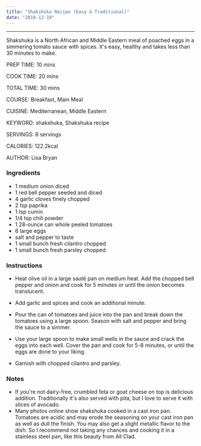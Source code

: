 ```yaml
---
title: "Shakshuka Recipe (Easy & Traditional)"
date: "2018-12-19"
---
```

-------------------------------------

Shakshuka is a North African and Middle Eastern meal of poached eggs in a simmering tomato sauce with spices. It's easy, healthy and takes less than 30 minutes to make.

PREP TIME: 10 mins

COOK TIME: 20 mins

TOTAL TIME: 30 mins

COURSE: Breakfast, Main Meal

CUISINE: Mediterranean, Middle Eastern

KEYWORD: shakshuka, Shakshuka recipe

SERVINGS: 6 servings

CALORIES: 122.2kcal

AUTHOR: Lisa Bryan

### Ingredients

-   1 medium onion diced
-   1 red bell pepper seeded and diced
-   4 garlic cloves finely chopped
-   2 tsp paprika
-   1 tsp cumin
-   1/4 tsp chili powder
-   1 28-ounce can whole peeled tomatoes
-   6 large eggs
-   salt and pepper to taste
-   1 small bunch fresh cilantro chopped
-   1 small bunch fresh parsley chopped

### Instructions

-   Heat olive oil in a large sauté pan on medium heat. Add the chopped bell pepper and onion and cook for 5 minutes or until the onion becomes translucent.

-   Add garlic and spices and cook an additional minute.

-   Pour the can of tomatoes and juice into the pan and break down the tomatoes using a large spoon. Season with salt and pepper and bring the sauce to a simmer.

-   Use your large spoon to make small wells in the sauce and crack the eggs into each well. Cover the pan and cook for 5-8 minutes, or until the eggs are done to your liking.

-   Garnish with chopped cilantro and parsley.

### Notes

-   If you're not dairy-free, crumbled feta or goat cheese on top is delicious addition. Traditionally it's also served with pita, but I love to serve it with slices of avocado.
-   Many photos online show shakshuka cooked in a cast iron pan. Tomatoes are acidic and may erode the seasoning on your cast iron pan as well as dull the finish. You may also get a slight metallic flavor to the dish. So I recommend not taking any chances and cooking it in a stainless steel pan, like this beauty from All Clad.